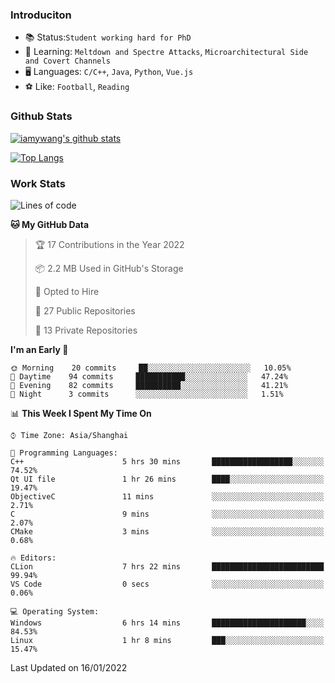 ### Introduciton

- 📚 Status:`Student working hard for PhD`
- 🔎 Learning: `Meltdown and Spectre Attacks`, `Microarchitectural Side and Covert Channels`
- 🖥️ Languages: `C/C++`, `Java`, `Python`, `Vue.js`
- ⚽ Like: `Football`, `Reading`

### Github Stats

[![iamywang's github stats](https://github-readme-stats.vercel.app/api?username=iamywang&count_private=true&show_icons=true)]()

[![Top Langs](https://github-readme-stats.vercel.app/api/top-langs/?username=iamywang&layout=compact)]()

### Work Stats

<!--START_SECTION:waka-->
![Lines of code](https://img.shields.io/badge/From%20Hello%20World%20I%27ve%20Written-537%20Thousand%20lines%20of%20code-blue)

**🐱 My GitHub Data** 

> 🏆 17 Contributions in the Year 2022
 > 
> 📦 2.2 MB Used in GitHub's Storage 
 > 
> 💼 Opted to Hire
 > 
> 📜 27 Public Repositories 
 > 
> 🔑 13 Private Repositories  
 > 
**I'm an Early 🐤** 

```text
🌞 Morning    20 commits     ██░░░░░░░░░░░░░░░░░░░░░░░   10.05% 
🌆 Daytime    94 commits     ███████████░░░░░░░░░░░░░░   47.24% 
🌃 Evening    82 commits     ██████████░░░░░░░░░░░░░░░   41.21% 
🌙 Night      3 commits      ░░░░░░░░░░░░░░░░░░░░░░░░░   1.51%

```


📊 **This Week I Spent My Time On** 

```text
⌚︎ Time Zone: Asia/Shanghai

💬 Programming Languages: 
C++                      5 hrs 30 mins       ██████████████████░░░░░░░   74.52% 
Qt UI file               1 hr 26 mins        ████░░░░░░░░░░░░░░░░░░░░░   19.47% 
ObjectiveC               11 mins             ░░░░░░░░░░░░░░░░░░░░░░░░░   2.71% 
C                        9 mins              ░░░░░░░░░░░░░░░░░░░░░░░░░   2.07% 
CMake                    3 mins              ░░░░░░░░░░░░░░░░░░░░░░░░░   0.68%

🔥 Editors: 
CLion                    7 hrs 22 mins       █████████████████████████   99.94% 
VS Code                  0 secs              ░░░░░░░░░░░░░░░░░░░░░░░░░   0.06%

💻 Operating System: 
Windows                  6 hrs 14 mins       █████████████████████░░░░   84.53% 
Linux                    1 hr 8 mins         ███░░░░░░░░░░░░░░░░░░░░░░   15.47%

```


 Last Updated on 16/01/2022
<!--END_SECTION:waka-->
